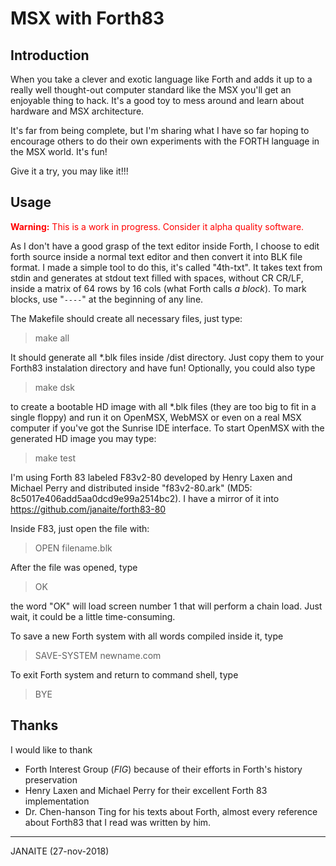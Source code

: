 # MSX with Forth83

## Introduction
When you take a clever and exotic language like Forth and adds it up to a really well thought-out computer standard like the MSX you'll get an enjoyable thing to hack. It's a good toy to mess around and learn about hardware and MSX architecture.

It's far from being complete, but I'm sharing what I have so far hoping to encourage others to do their own experiments with the FORTH language in the MSX world. It's fun!

Give it a try, you may like it!!!

## Usage

<span style="color:red"> **Warning:** This is a work in progress. Consider it alpha quality software.</span>

As I don't have a good grasp of the text editor inside Forth, I choose to edit forth source inside a normal text editor and then convert it into BLK file format. I made a simple tool to do this, it's called "4th-txt". It takes text from stdin and generates at stdout text filled with spaces, without CR CR/LF, inside a matrix of 64 rows by 16 cols (what Forth calls _a block_). To mark blocks, use "```----```" at the beginning of any line.

The Makefile should create all necessary files, just type:

> make all

It should generate all *.blk files inside /dist directory. Just copy them to your Forth83 instalation directory and have fun! Optionally, you could also type

> make dsk

to create a bootable HD image with all *.blk files (they are too big to fit in a single floppy) and run it on OpenMSX, WebMSX or even on a real MSX computer if you've got the Sunrise IDE interface. To start OpenMSX with the generated HD image you may type:

> make test

I'm using Forth 83 labeled F83v2-80 developed by Henry Laxen and Michael Perry and distributed inside "f83v2-80.ark" (MD5: 8c5017e406add5aa0dcd9e99a2514bc2). I have a mirror of it into https://github.com/janaite/forth83-80

Inside F83, just open the file with:
> OPEN filename.blk

After the file was opened, type 
> OK

the word "OK" will load screen number 1 that will perform a chain load. Just wait, it could be a little time-consuming.

To save a new Forth system with all words compiled inside it, type

> SAVE-SYSTEM newname.com

To exit Forth system and return to command shell, type

> BYE

## Thanks

I would like to thank 
* Forth Interest Group (_FIG_) because of their efforts in Forth's history preservation
* Henry Laxen and Michael Perry for their excellent Forth 83 implementation
* Dr. Chen-hanson Ting for his texts about Forth, almost every reference about Forth83 that I read was written by him.

---
JANAITE (27-nov-2018)
